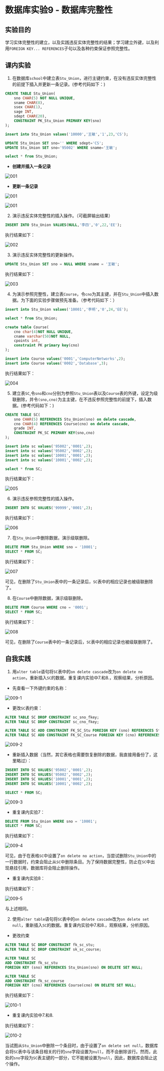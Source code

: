 # 数据库实验9 - 数据库完整性

## 实验目的

学习实体完整性的建立，以及实践违反实体完整性的结果；学习建立外键，以及利用`FOREIGN KEY... REFERENCES`子句以及各种约束保证参照完整性。

## 课内实验

1. 在数据库`school`中建立表`Stu_Union`，进行主键约束，在没有违反实体完整性的前提下插入并更新一条记录。(参考代码如下：)

```sql
CREATE TABLE Stu_Union(
    sno CHAR(5) NOT NULL UNIQUE,
    sname CHAR(8),
    ssex CHAR(1),
    sage INT,
    sdept CHAR(20),
    CONSTRAINT PK_Stu_Union PRIMARY KEY(sno)
);

insert into Stu_Union values('10000','王敏','1',23,'CS');

UPDATE Stu_Union SET sno='' WHERE sdept='CS';
UPDATE Stu_Union SET sno='95002' WHERE sname='王敏';

select * from Stu_Union;
```

- **创建并插入一条记录**

![001](./img/001-1.png)

- **更新一条记录**

![001](./img/001-2.png)

![001](./img/001-3.png)

2. 演示违反实体完整性的插入操作。（可截屏输出结果）

```sql
INSERT INTO Stu_Union VALUES(NULL,'李四','0',22,'EE');
```

执行结果如下：

![002](./img/002.png)

3. 演示违反实体完整性的更新操作。

```sql
UPDATE Stu_Union SET sno = NULL WHERE sname = '王敏';
```

执行结果如下：

![003](./img/003.png)

4. 为演示参照完整性，建立表`Course`，令`cno`为其主键，并在`Stu_Union`中插入数据。为下面的实验步骤做预先准备。（参考代码如下：）

```sql
insert into Stu_Union values('10001','李明','0',24,'EE');

select * from Stu_Union;

create table Course(
    cno char(4)NOT NULL UNIQUE,
    cname varchar(50)NOT NULL,
    cpoints int,
    constraint PK primary key(cno)
);

insert into Course values('0001','ComputerNetworks',2);
insert into Course values('0002','Database',3);
```

执行结果如下：

![004](./img/004.png)

5. 建立表`SC`,令`sno`和`cno`分别为参照`Stu_Union`表以及`Course`表的外键，设定为级联删除，并令`(sno,cno)`为主主键，在不违反参照完整性的前提下，插入数据。(参考代码如下：)

```sql
CREATE TABLE SC(
    sno CHAR(5) REFERENCES Stu_Union(sno) on delete cascade,
    cno CHAR(4) REFERENCES Course(cno) on delete cascade,
    grade INT,
    CONSTRAINT PK_SC PRIMARY KEY(sno,cno)
);

insert into sc values('95002','0001',2);
insert into sc values('95002','0002',2);
insert into sc values('10001','0001',2);
insert into sc values('10001','0002',2);

select * from SC;
```

执行结果如下：

![005](./img/005.png)

6. 演示违反参照完整性的插入操作。

```sql
INSERT INTO SC VALUES('99999','0001',2);
```

执行结果如下：

![006](./img/006.png)

7. 在`Stu_Union`中删除数据，演示级联删除。

```sql
DELETE FROM Stu_Union WHERE sno = '10001';
SELECT * FROM SC;
```

执行结果如下：

![007](./img/007.png)

可见，在删除了`Stu_Union`表中的一条记录后，`SC`表中的相应记录也被级联删除了。

8. 在`Course`中删除数据，演示级联删除。

```sql
DELETE FROM Course WHERE cno = '0001';
SELECT * FROM SC;
```

执行结果如下：

![008](./img/008.png)

可见，在删除了`Course`表中的一条记录后，`SC`表中的相应记录也被级联删除了。


## 自我实践

1. 用`alter table`语句将`SC`表中的`on delete cascade`改为`on delete no action`，重新插入`SC`的数据。重复课内实验中7.和8.，观察结果，分析原因。

- 先查看一下外键约束的名称：

![009-1](./img/009-1.png)

- 更改`SC`表约束：

```sql
ALTER TABLE SC DROP CONSTRAINT sc_sno_fkey;
ALTER TABLE SC DROP CONSTRAINT sc_cno_fkey;

ALTER TABLE SC ADD CONSTRAINT FK_SC_Stu FOREIGN KEY (sno) REFERENCES Stu_Union(sno) ON DELETE NO ACTION;
ALTER TABLE SC ADD CONSTRAINT FK_SC_Course FOREIGN KEY (cno) REFERENCES Course(cno) ON DELETE NO ACTION;
```

![009-2](./img/009-2.png)

- 重新插入数据（当然，其它表格也需要恢复删除的数据，我直接用备份了，这里略过）：

```sql
INSERT INTO SC VALUES('95002','0001',2);
INSERT INTO SC VALUES('95002','0002',2);
INSERT INTO SC VALUES('10001','0001',2);
INSERT INTO SC VALUES('10001','0002',2);

SELECT * FROM SC;
```

![009-3](./img/009-3)

- 重复课内实验7：

```sql
DELETE FROM Stu_Union WHERE sno = '10001';
SELECT * FROM SC;
```

执行结果如下：

![009-4](./img/009-4.png)

可见，由于在表格`SC`中设置了`on delete no action`，当尝试删除`Stu_Union`中的一行数据时，约束会阻止从`SC`中删除条目。为了保持数据完整性，防止在`SC`中出现悬挂引用，数据库将会阻止删除操作。

- 重复课内实验8：

执行结果如下：

![009-5](./img/009-5.png)

与上述相同。

2. 使用`alter table`语句将`SC`表中的`on delete cascade`改为`on delete set null`，重新插入`SC`的数据。重复课内实验中7.和8.，观察结果，分析原因。

- 更改约束

```sql
ALTER TABLE SC DROP CONSTRAINT fk_sc_stu;
ALTER TABLE SC DROP CONSTRAINT sk_sc_course;

ALTER TABLE SC 
ADD CONSTRAINT fk_sc_stu 
FOREIGN KEY (sno) REFERENCES Stu_Union(sno) ON DELETE SET NULL;

ALTER TABLE SC 
ADD CONSTRAINT fk_sc_course 
FOREIGN KEY (cno) REFERENCES Course(cno) ON DELETE SET NULL;
```

执行结果如下：

![010-1](./img/010-1.png)

- 重复课内实验中7.和8.

执行结果如下：

![010-2](./img/010-2.png)

当试图从`Stu_Union`中删除一个条目时，由于设置了`on delete set null`，数据库会将`SC`表中与该条目相关的行的`sno`字段设置为`null`，而不会删除该行。然而，此处的`sno`字段为`SC`表主键的一部分，它不能被设置为`null`，因此，数据库会阻止这个操作。